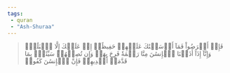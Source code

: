 ```yaml
---
tags: 
 - quran 
 - "Ash-Shuraa"
---
```


> فَإِنۡ أَعۡرَضُواْ فَمَآ أَرۡسَلۡنَٰكَ عَلَيۡهِمۡ حَفِيظًاۖ إِنۡ عَلَيۡكَ إِلَّا ٱلۡبَلَٰغُۗ وَإِنَّآ إِذَآ أَذَقۡنَا ٱلۡإِنسَٰنَ مِنَّا رَحۡمَةٗ فَرِحَ بِهَاۖ وَإِن تُصِبۡهُمۡ سَيِّئَةُۢ بِمَا قَدَّمَتۡ أَيۡدِيهِمۡ فَإِنَّ ٱلۡإِنسَٰنَ كَفُورٞ
